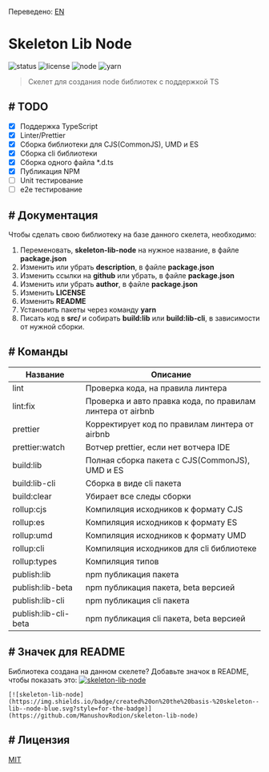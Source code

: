 Переведено: [EN](https://github.com/ManushovRodion/skeleton-lib-node/blob/master/README-EN.md)

# Skeleton Lib Node

![status] ![license] ![node] ![yarn]

[license]: https://img.shields.io/github/license/ManushovRodion/skeleton-lib-node?style=for-the-badge
[node]: https://img.shields.io/badge/node-%5E12.22.0%20%7C%7C%20%5E14.17.0%20%7C%7C%20%3E%3D16.0.0-red?style=for-the-badge
[yarn]: https://img.shields.io/badge/yarn-%3E%3D1.22.10-blue?style=for-the-badge
[status]: https://img.shields.io/badge/template-skeleton-9cf?style=for-the-badge

> Скелет для создания node библиотек с поддержкой TS

## # TODO

- [x] Поддержка TypeScript
- [x] Linter/Prettier
- [x] Сборка библиотеки для CJS(CommonJS), UMD и ES
- [x] Сборка cli библиотеки
- [x] Сборка одного файла \*.d.ts
- [x] Публикация NPM
- [ ] Unit тестирование
- [ ] e2e тестирование

## # Документация

Чтобы сделать свою библиотеку на базе данного скелета, необходимо:

1. Переменовать, **skeleton-lib-node** на нужное название, в файле **package.json**
2. Изменить или убрать **description**, в файле **package.json**
3. Изменить ссылки на **github** или убрать, в файле **package.json**
4. Изменить или убрать **author**, в файле **package.json**
5. Изменить **LICENSE**
6. Изменить **README**
7. Установить пакеты через команду **yarn**
8. Писать код в **src/** и собирать **build:lib** или **build:lib-cli**, в зависимости от нужной сборки.

## # Команды

| Название             | Описание                                                   |
| -------------------- | ---------------------------------------------------------- |
| lint                 | Проверка кода, на правила линтера                          |
| lint:fix             | Проверка и авто правка кода, по правилам линтера от airbnb |
| prettier             | Корректирует код по правилам линтера от airbnb             |
| prettier:watch       | Вотчер prettier, если нет вотчера IDE                      |
| build:lib            | Полная сборка пакета с CJS(CommonJS), UMD и ES             |
| build:lib-cli        | Сборка в виде cli пакета                                   |
| build:clear          | Убирает все следы сборки                                   |
| rollup:cjs           | Компиляция исходников к формату CJS                        |
| rollup:es            | Компиляция исходников к формату ES                         |
| rollup:umd           | Компиляция исходников к формату UMD                        |
| rollup:cli           | Компиляция исходников для cli библиотеке                   |
| rollup:types         | Компиляция типов                                           |
| publish:lib          | npm публикация пакета                                      |
| publish:lib-beta     | npm публикация пакета, beta версией                        |
| publish:lib-cli      | npm публикация cli пакета                                  |
| publish:lib-cli-beta | npm публикация cli пакета, beta версией                    |

## # Значек для README

Библиотека создана на данном скелете? Добавьте значок в README, чтобы показать это: [![skeleton-lib-node](https://img.shields.io/badge/created%20on%20the%20basis-%20skeleton--lib--node-blue.svg?style=for-the-badge)](https://github.com/ManushovRodion/skeleton-lib-node)

```
[![skeleton-lib-node](https://img.shields.io/badge/created%20on%20the%20basis-%20skeleton--lib--node-blue.svg?style=for-the-badge)](https://github.com/ManushovRodion/skeleton-lib-node)
```

## # Лицензия

[MIT](https://github.com/ManushovRodion/skeleton-lib-node/blob/master/LICENSE)
